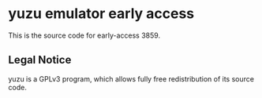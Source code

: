 yuzu emulator early access
=============

This is the source code for early-access 3859.

## Legal Notice

yuzu is a GPLv3 program, which allows fully free redistribution of its source code.